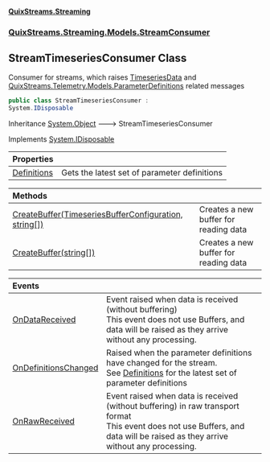#### [QuixStreams.Streaming](index.md 'index')
### [QuixStreams.Streaming.Models.StreamConsumer](QuixStreams.Streaming.Models.StreamConsumer.md 'QuixStreams.Streaming.Models.StreamConsumer')

## StreamTimeseriesConsumer Class

Consumer for streams, which raises [TimeseriesData](TimeseriesData.md 'QuixStreams.Streaming.Models.TimeseriesData') and [QuixStreams.Telemetry.Models.ParameterDefinitions](https://docs.microsoft.com/en-us/dotnet/api/QuixStreams.Telemetry.Models.ParameterDefinitions 'QuixStreams.Telemetry.Models.ParameterDefinitions') related messages

```csharp
public class StreamTimeseriesConsumer :
System.IDisposable
```

Inheritance [System.Object](https://docs.microsoft.com/en-us/dotnet/api/System.Object 'System.Object') &#129106; StreamTimeseriesConsumer

Implements [System.IDisposable](https://docs.microsoft.com/en-us/dotnet/api/System.IDisposable 'System.IDisposable')

| Properties | |
| :--- | :--- |
| [Definitions](StreamTimeseriesConsumer.Definitions.md 'QuixStreams.Streaming.Models.StreamConsumer.StreamTimeseriesConsumer.Definitions') | Gets the latest set of parameter definitions |

| Methods | |
| :--- | :--- |
| [CreateBuffer(TimeseriesBufferConfiguration, string[])](StreamTimeseriesConsumer.CreateBuffer(TimeseriesBufferConfiguration,string[]).md 'QuixStreams.Streaming.Models.StreamConsumer.StreamTimeseriesConsumer.CreateBuffer(QuixStreams.Streaming.Models.TimeseriesBufferConfiguration, string[])') | Creates a new buffer for reading data |
| [CreateBuffer(string[])](StreamTimeseriesConsumer.CreateBuffer(string[]).md 'QuixStreams.Streaming.Models.StreamConsumer.StreamTimeseriesConsumer.CreateBuffer(string[])') | Creates a new buffer for reading data |

| Events | |
| :--- | :--- |
| [OnDataReceived](StreamTimeseriesConsumer.OnDataReceived.md 'QuixStreams.Streaming.Models.StreamConsumer.StreamTimeseriesConsumer.OnDataReceived') | Event raised when data is received (without buffering)<br/>This event does not use Buffers, and data will be raised as they arrive without any processing. |
| [OnDefinitionsChanged](StreamTimeseriesConsumer.OnDefinitionsChanged.md 'QuixStreams.Streaming.Models.StreamConsumer.StreamTimeseriesConsumer.OnDefinitionsChanged') | Raised when the parameter definitions have changed for the stream.<br/>See [Definitions](StreamTimeseriesConsumer.Definitions.md 'QuixStreams.Streaming.Models.StreamConsumer.StreamTimeseriesConsumer.Definitions') for the latest set of parameter definitions |
| [OnRawReceived](StreamTimeseriesConsumer.OnRawReceived.md 'QuixStreams.Streaming.Models.StreamConsumer.StreamTimeseriesConsumer.OnRawReceived') | Event raised when data is received (without buffering) in raw transport format<br/>This event does not use Buffers, and data will be raised as they arrive without any processing. |
